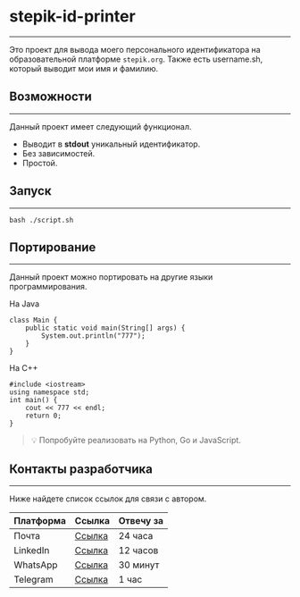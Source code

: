 # stepik-id-printer

***

Это проект для вывода моего персонального идентификатора на образовательной платформе `stepik.org`.
Также есть username.sh, который выводит мои имя и фамилию.

## Возможности 

***

Данный проект имеет следующий функционал.

- Выводит в **stdout** уникальный идентификатор.
- Без зависимостей.
- Простой.

## Запуск

***

```
bash ./script.sh
```

## Портирование

***

Данный проект можно портировать на другие языки программирования.

На Java
```
class Main {
    public static void main(String[] args) {
        System.out.println("777");
    }
}
```

На C++

```
#include <iostream>
using namespace std;
int main() {
    cout << 777 << endl;
    return 0;
}
```

> :bulb: Попробуйте реализовать на Python, Go и JavaScript.
## Контакты разработчика

***

Ниже найдете список ссылок для связи с автором.

| **Платформа** | Ссылка                           | Отвечу за |
|---------------|----------------------------------|-----------|
 | Почта         | [Ссылка](https://ssylka.com) | 24 часа   |
 | LinkedIn      | [Ссылка](https://ssylka.com) | 12 часов  |
 | WhatsApp      | [Ссылка](https://ssylka.com) | 30 минут  |
 | Telegram      | [Ссылка](https://ssylka.com) | 1 час     |
